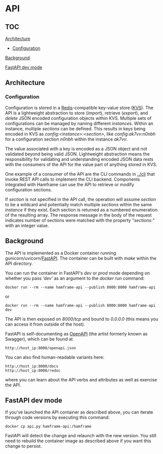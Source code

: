 # API

## TOC

[Architecture](#architecture)
- [Configuration](#configuration)
<P>

[Background](#background)

[FastAPI dev mode](#fastapi-dev-mode)

## Architecture

### Configuration 

Configuration is stored in a [Redis](redis.io)-compatible key-value store ([KVS](https://en.wikipedia.org/wiki/Key%E2%80%93value_database)).  The API is a lightweight abstraction to store (_import_), retrieve (_export_), and _delete_ JSON encoded configuration objects within KVS. Multiple sets of configurations can be managed by naming different _instances_.  Within an instance, multiple _sections_ can be defined.  This results in keys being encoded in KVS as _config:\<instance\>:\<section\>_, like _config_:_ak7vv_:_n0nbh_ for a configuration section _n0nbh_ within the instance _ak7vv_.

The value associated with a key is encoded as a JSON object and not validated beyond being valid JSON.  Lightweight abstraction means the responsibility for validating and understanding encoded JSON data rests with the consumers of the API for the value part of anything stored in KVS.

One example of a consumer of the API are the CLI commands in [../cli](../cli) that invoke REST API calls to implement the CLI backend.  Components integrated with Hamframe can use the API to retrieve or modify configuration sections.

If _section_ is not specified in the API call, the operation will assume _section_ to be a wildcard and potentially match multiple _sections_ within the same _instance_ if they exist. Each section is returned as a numbered enumeration of the resulting array.  The response message in the body of the request indicates number of sections were matched with the property _"sections:"_ with an integer value.

## Background

The API is implemented as a Docker container running gunicorn/uvicorn/[FastAPI](https://fastapi.tiangolo.com/).  The container can be built with _make_ within the API directory.

You can run the container in FastAPI's _dev_ or _prod_ mode depending on whether you pass _'dev'_ as an argument to the _docker run_ command:

    docker run --rm --name hamframe-api --publish 8000:8000 hamframe-api

or

    docker run --rm --name hamframe-api --publish 8000:8000 hamframe-api dev

The API is then exposed on _8000/tcp_ and bound to _0.0.0.0_ (this means you can access it from outside of the host).

FastAPI is self-documenting as [OpenAPI](https://www.openapis.org/) (the artist formerly known as Swagger), which can be found at

    http://host_ip:8000/openapi.json

You can also find human-readable variants here:

    http://host_ip:8000/docs
    http://host_ip:8000/redoc

where you can learn about the API verbs and attributes as well as exercise the API.

## FastAPI dev mode

If you've launched the API container as described above, you can iterate through code versions by executing this command:

    docker cp api.py hamframe-api:/hamframe

FastAPI will detect the change and relaunch with the new version.  You still need to rebuild the container image as described above if you want this change to persist.

